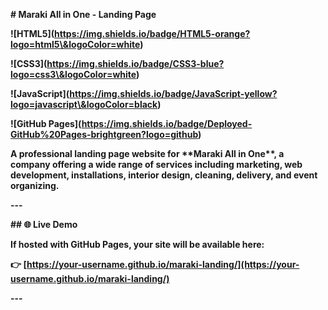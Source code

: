 **# Maraki All in One - Landing Page**



**!\[HTML5](https://img.shields.io/badge/HTML5-orange?logo=html5\&logoColor=white)**

**!\[CSS3](https://img.shields.io/badge/CSS3-blue?logo=css3\&logoColor=white)**

**!\[JavaScript](https://img.shields.io/badge/JavaScript-yellow?logo=javascript\&logoColor=black)**

**!\[GitHub Pages](https://img.shields.io/badge/Deployed-GitHub%20Pages-brightgreen?logo=github)**



**A professional landing page website for \*\*Maraki All in One\*\*, a company offering a wide range of services including marketing, web development, installations, interior design, cleaning, delivery, and event organizing.**



**---**



**## 🌐 Live Demo**

**If hosted with GitHub Pages, your site will be available here:**  

**👉 \[https://your-username.github.io/maraki-landing/](https://your-username.github.io/maraki-landing/)**



**---**








